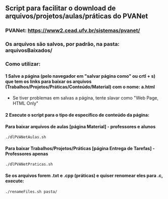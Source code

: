 ## Script para facilitar o download de arquivos/projetos/aulas/práticas do PVANet #

### PVANet: https://www2.cead.ufv.br/sistemas/pvanet/

### Os arquivos são salvos, por padrão, na pasta: arquivosBaixados/

### Como utilizar:

#### 1 Salve a página (pelo navegador em "salvar página como" ou crtl + s) que tem os links para baixar os arquivos (Trabalhos/Projetos/Práticas/Conteúdo/Material) com o nome: a.html
 - Se tiver problemas em salvas a página, tente slavar como "Web Page, HTML Only"

#### 2 Execute o script para o tipo de específico de conteúdo da página:

#### Para baixar arquivos de aulas [página Material] - professores e alunos

`./dlPVANetAulas.sh`

#### Para baixar Trabalhos/Projetos/Práticas [página Entrega de Tarefas] - Professores apenas

`./dlPVANetPraticas.sh`

#### Se os arquivos forem .txt e .cpp (práticas) e quiser renomear eles para .c, execute:
`./renameFiles.sh pasta/`
